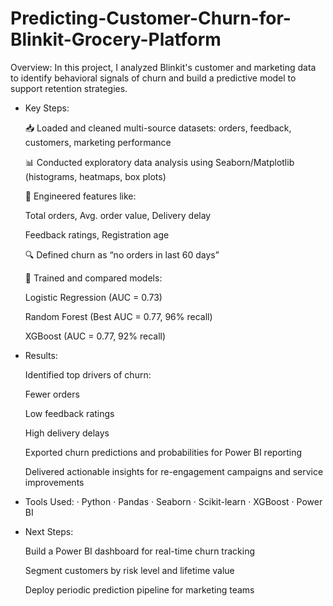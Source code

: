 # Predicting-Customer-Churn-for-Blinkit-Grocery-Platform

Overview:
In this project, I analyzed Blinkit's customer and marketing data to identify behavioral signals of churn and build a predictive model to support retention strategies.

- Key Steps:

  📥 Loaded and cleaned multi-source datasets: orders, feedback, customers, marketing performance
  
  📊 Conducted exploratory data analysis using Seaborn/Matplotlib (histograms, heatmaps, box plots)
  
  🧠 Engineered features like:

    Total orders, Avg. order value, Delivery delay
    
    Feedback ratings, Registration age

  🔍 Defined churn as “no orders in last 60 days”
  
  🤖 Trained and compared models:

    Logistic Regression (AUC = 0.73)
    
    Random Forest (Best AUC = 0.77, 96% recall)
    
    XGBoost (AUC = 0.77, 92% recall)

- Results:

  Identified top drivers of churn:

    Fewer orders
    
    Low feedback ratings
    
    High delivery delays

  Exported churn predictions and probabilities for Power BI reporting
  
  Delivered actionable insights for re-engagement campaigns and service improvements

- Tools Used:
  · Python 
  · Pandas 
  · Seaborn 
  · Scikit-learn 
  · XGBoost 
  · Power BI

- Next Steps:

  Build a Power BI dashboard for real-time churn tracking
  
  Segment customers by risk level and lifetime value
  
  Deploy periodic prediction pipeline for marketing teams

